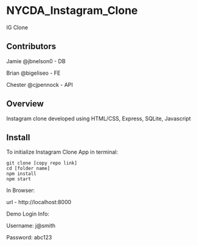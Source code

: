 # NYCDA_Instagram_Clone
IG Clone

## Contributors
Jamie @jbnelson0 - DB

Brian @bigeliseo - FE

Chester @cjpennock - API

## Overview
Instagram clone developed using HTML/CSS, Express, SQLite, Javascript


## Install
To initialize Instagram Clone App in terminal:

```
git clone [copy repo link]
cd [folder name]
npm install
npm start
```

In Browser:

url - http://localhost:8000

Demo Login Info:

Username: j@smith

Password: abc123
